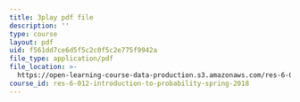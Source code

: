 ```yaml
---
title: 3play pdf file
description: ''
type: course
layout: pdf
uid: f561dd7ce6d5f5c2c0f5c2e775f9942a
file_type: application/pdf
file_location: >-
  https://open-learning-course-data-production.s3.amazonaws.com/res-6-012-introduction-to-probability-spring-2018/f561dd7ce6d5f5c2c0f5c2e775f9942a_47W1ApSRUqs.pdf
course_id: res-6-012-introduction-to-probability-spring-2018
---
```

